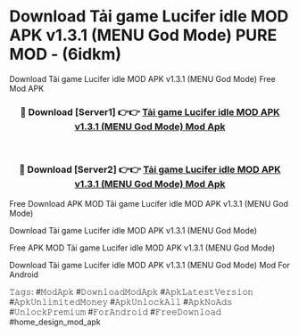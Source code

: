 # Download Tải game Lucifer idle MOD APK v1.3.1 (MENU God Mode) PURE MOD - (6idkm)
Download Tải game Lucifer idle MOD APK v1.3.1 (MENU God Mode) Free Mod APK

<div align="center">
<h3>🔴 Download [Server1] 👉👉 <a href="https://apk-comot.site?title=Tải_game_Lucifer_idle_MOD_APK_v1.3.1_(MENU_God_Mode)">Tải game Lucifer idle MOD APK v1.3.1 (MENU God Mode) Mod Apk</a></h3><br>

<h3>🔴 Download [Server2] 👉👉 <a href="https://apk-comot.site?title=Tải_game_Lucifer_idle_MOD_APK_v1.3.1_(MENU_God_Mode)">Tải game Lucifer idle MOD APK v1.3.1 (MENU God Mode) Mod Apk</a></h3>
</div>


Free Download APK MOD Tải game Lucifer idle MOD APK v1.3.1 (MENU God Mode)

Download Tải game Lucifer idle MOD APK v1.3.1 (MENU God Mode) 

Free APK MOD Tải game Lucifer idle MOD APK v1.3.1 (MENU God Mode) 

Download Tải game Lucifer idle MOD APK v1.3.1 (MENU God Mode) Mod For Android

𝚃𝚊𝚐𝚜: #𝙼𝚘𝚍𝙰𝚙𝚔 #𝙳𝚘𝚠𝚗𝚕𝚘𝚊𝚍𝙼𝚘𝚍𝙰𝚙𝚔 #𝙰𝚙𝚔𝙻𝚊𝚝𝚎𝚜𝚝𝚅𝚎𝚛𝚜𝚒𝚘𝚗 #𝙰𝚙𝚔𝚄𝚗𝚕𝚒𝚖𝚒𝚝𝚎𝚍𝙼𝚘𝚗𝚎𝚢 #𝙰𝚙𝚔𝚄𝚗𝚕𝚘𝚌𝚔𝙰𝚕𝚕 #𝙰𝚙𝚔𝙽𝚘𝙰𝚍𝚜 #𝚄𝚗𝚕𝚘𝚌𝚔𝙿𝚛𝚎𝚖𝚒𝚞𝚖 #𝙵𝚘𝚛𝙰𝚗𝚍𝚛𝚘𝚒𝚍 #𝙵𝚛𝚎𝚎𝙳𝚘𝚠𝚗𝚕𝚘𝚊𝚍 #home_design_mod_apk